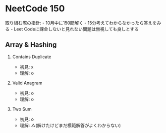 # NeetCode 150

取り組む際の指針:
    - 10月中に150問解く
    - 15分考えてわからなかったら答えをみる 
    - Leet Codeに課金しないと見れない問題は無視しても良しとする

## Array & Hashing

1. Contains Duplicate
    - 初見: x  
    - 理解: o

2. Valid Anagram 
    - 初見: o  
    - 理解: o
3. Two Sum
    - 初見: o
    - 理解: △(解けたけどまだ模範解答がよくわからない) 
